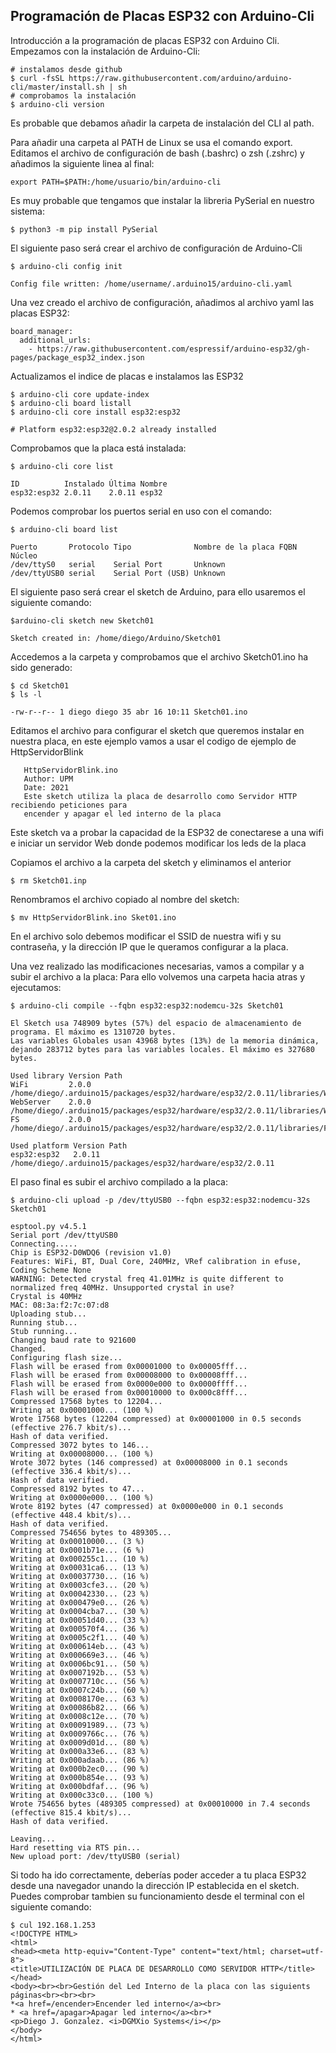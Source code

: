## Programación de Placas ESP32 con Arduino-Cli

Introducción a la programación de placas ESP32 con Arduino Cli.
Empezamos con la instalación de Arduino-Cli:

```
# instalamos desde github
$ curl -fsSL https://raw.githubusercontent.com/arduino/arduino-cli/master/install.sh | sh
# comprobamos la instalación
$ arduino-cli version
```
Es probable que debamos añadir la carpeta de instalación del CLI al path.

Para añadir una carpeta al PATH de Linux se usa el comando export.
Editamos el archivo de configuración de bash (.bashrc) o zsh (.zshrc) y añadimos la siguiente linea al final:
```
export PATH=$PATH:/home/usuario/bin/arduino-cli
```
Es muy probable que tengamos que instalar la libreria PySerial en nuestro sistema:
```
$ python3 -m pip install PySerial
```
El siguiente paso será crear el archivo de configuración de Arduino-Cli
```
$ arduino-cli config init

Config file written: /home/username/.arduino15/arduino-cli.yaml
```
Una vez creado el archivo de configuración, añadimos al archivo yaml las placas ESP32:
```
board_manager:
  additional_urls:
    - https://raw.githubusercontent.com/espressif/arduino-esp32/gh-pages/package_esp32_index.json

```
Actualizamos el indice de placas e instalamos las ESP32

```
$ arduino-cli core update-index
$ arduino-cli board listall
$ arduino-cli core install esp32:esp32

# Platform esp32:esp32@2.0.2 already installed
```
Comprobamos que la placa está instalada:
```
$ arduino-cli core list

ID          Instalado Última Nombre
esp32:esp32 2.0.11    2.0.11 esp32
```
Podemos comprobar los puertos serial en uso con el comando:
```
$ arduino-cli board list

Puerto       Protocolo Tipo              Nombre de la placa FQBN Núcleo
/dev/ttyS0   serial    Serial Port       Unknown
/dev/ttyUSB0 serial    Serial Port (USB) Unknown
```
El siguiente paso será crear el sketch de Arduino, para ello usaremos el siguiente comando:
```
$arduino-cli sketch new Sketch01

Sketch created in: /home/diego/Arduino/Sketch01

```
Accedemos a la carpeta y comprobamos que el archivo Sketch01.ino ha sido generado:
```
$ cd Sketch01
$ ls -l 

-rw-r--r-- 1 diego diego 35 abr 16 10:11 Sketch01.ino
```
Editamos el archivo para configurar el sketch que queremos instalar en nuestra placa, en este ejemplo vamos a usar el codigo de ejemplo de HttpServidorBlink
```   
   HttpServidorBlink.ino
   Author: UPM
   Date: 2021
   Este sketch utiliza la placa de desarrollo como Servidor HTTP recibiendo peticiones para
   encender y apagar el led interno de la placa
```
Este sketch va a probar la capacidad de la ESP32 de conectarese a una wifi e iniciar un servidor Web donde podemos modificar los leds de la placa

Copiamos el archivo a la carpeta del sketch y eliminamos el anterior
```
$ rm Sketch01.inp
```
Renombramos el archivo copiado al nombre del sketch:
```
$ mv HttpServidorBlink.ino Sket01.ino
```
En el archivo solo debemos modificar el SSID de nuestra wifi y su contraseña, y la dirección IP que le queramos configurar a la placa.

Una vez realizado las modificaciones necesarias, vamos a compilar y a subir el archivo a la placa:
Para ello volvemos una carpeta hacia atras y ejecutamos:
```
$ arduino-cli compile --fqbn esp32:esp32:nodemcu-32s Sketch01

El Sketch usa 748909 bytes (57%) del espacio de almacenamiento de programa. El máximo es 1310720 bytes.
Las variables Globales usan 43968 bytes (13%) de la memoria dinámica, dejando 283712 bytes para las variables locales. El máximo es 327680 bytes.

Used library Version Path
WiFi         2.0.0   /home/diego/.arduino15/packages/esp32/hardware/esp32/2.0.11/libraries/WiFi
WebServer    2.0.0   /home/diego/.arduino15/packages/esp32/hardware/esp32/2.0.11/libraries/WebServer
FS           2.0.0   /home/diego/.arduino15/packages/esp32/hardware/esp32/2.0.11/libraries/FS

Used platform Version Path
esp32:esp32   2.0.11  /home/diego/.arduino15/packages/esp32/hardware/esp32/2.0.11
```
El paso final es subir el archivo compilado a la placa:
```
$ arduino-cli upload -p /dev/ttyUSB0 --fqbn esp32:esp32:nodemcu-32s Sketch01

esptool.py v4.5.1
Serial port /dev/ttyUSB0
Connecting.....
Chip is ESP32-D0WDQ6 (revision v1.0)
Features: WiFi, BT, Dual Core, 240MHz, VRef calibration in efuse, Coding Scheme None
WARNING: Detected crystal freq 41.01MHz is quite different to normalized freq 40MHz. Unsupported crystal in use?
Crystal is 40MHz
MAC: 08:3a:f2:7c:07:d8
Uploading stub...
Running stub...
Stub running...
Changing baud rate to 921600
Changed.
Configuring flash size...
Flash will be erased from 0x00001000 to 0x00005fff...
Flash will be erased from 0x00008000 to 0x00008fff...
Flash will be erased from 0x0000e000 to 0x0000ffff...
Flash will be erased from 0x00010000 to 0x000c8fff...
Compressed 17568 bytes to 12204...
Writing at 0x00001000... (100 %)
Wrote 17568 bytes (12204 compressed) at 0x00001000 in 0.5 seconds (effective 276.7 kbit/s)...
Hash of data verified.
Compressed 3072 bytes to 146...
Writing at 0x00008000... (100 %)
Wrote 3072 bytes (146 compressed) at 0x00008000 in 0.1 seconds (effective 336.4 kbit/s)...
Hash of data verified.
Compressed 8192 bytes to 47...
Writing at 0x0000e000... (100 %)
Wrote 8192 bytes (47 compressed) at 0x0000e000 in 0.1 seconds (effective 448.4 kbit/s)...
Hash of data verified.
Compressed 754656 bytes to 489305...
Writing at 0x00010000... (3 %)
Writing at 0x0001b71e... (6 %)
Writing at 0x000255c1... (10 %)
Writing at 0x00031ca6... (13 %)
Writing at 0x00037730... (16 %)
Writing at 0x0003cfe3... (20 %)
Writing at 0x00042330... (23 %)
Writing at 0x000479e0... (26 %)
Writing at 0x0004cba7... (30 %)
Writing at 0x00051d40... (33 %)
Writing at 0x000570f4... (36 %)
Writing at 0x0005c2f1... (40 %)
Writing at 0x000614eb... (43 %)
Writing at 0x000669e3... (46 %)
Writing at 0x0006bc91... (50 %)
Writing at 0x0007192b... (53 %)
Writing at 0x0007710c... (56 %)
Writing at 0x0007c24b... (60 %)
Writing at 0x0008170e... (63 %)
Writing at 0x00086b82... (66 %)
Writing at 0x0008c12e... (70 %)
Writing at 0x00091989... (73 %)
Writing at 0x0009766c... (76 %)
Writing at 0x0009d01d... (80 %)
Writing at 0x000a33e6... (83 %)
Writing at 0x000adaab... (86 %)
Writing at 0x000b2ec0... (90 %)
Writing at 0x000b854e... (93 %)
Writing at 0x000bdfaf... (96 %)
Writing at 0x000c33c0... (100 %)
Wrote 754656 bytes (489305 compressed) at 0x00010000 in 7.4 seconds (effective 815.4 kbit/s)...
Hash of data verified.

Leaving...
Hard resetting via RTS pin...
New upload port: /dev/ttyUSB0 (serial)

```
Si todo ha ido correctamente, deberías poder acceder a tu placa ESP32 desde una navegador unando la dirección IP establecida en el sketch.
Puedes comprobar tambien su funcionamiento desde el terminal con el siguiente comando:
```
$ cul 192.168.1.253
<!DOCTYPE HTML>
<html>
<head><meta http-equiv="Content-Type" content="text/html; charset=utf-8">
<title>UTILIZACIÓN DE PLACA DE DESARROLLO COMO SERVIDOR HTTP</title>
</head>
<body><br><br>Gestión del Led Interno de la placa con las siguients páginas<br><br><br>
*<a href=/encender>Encender led interno</a><br>
* <a href=/apagar>Apagar led interno</a><br>*
<p>Diego J. Gonzaĺez. <i>DGMXio Systems</i></p>
</body>
</html>

